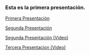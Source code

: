 ### Esta es la primera presentación.
[Primera Presentación](https://docs.google.com/presentation/d/1I78XVuUoUJDfuIdSjAOQq51ga6x6YjMFQbjLDWVy6n0/edit?usp=sharing)

[Segunda Presentación](https://docs.google.com/presentation/d/1VCgT1Q9S6odJCqmITmptGDobT3TbOqVwpQBkQFrZHEE/edit?ts=5ffb64db#slide=id.gc6f980f91_0_0)

[Segunda Presentación (Video)](https://youtu.be/wApFmeglNn4)

[Tercera Presentacion (Video)](https://youtu.be/rjNN1c8aM_g)
